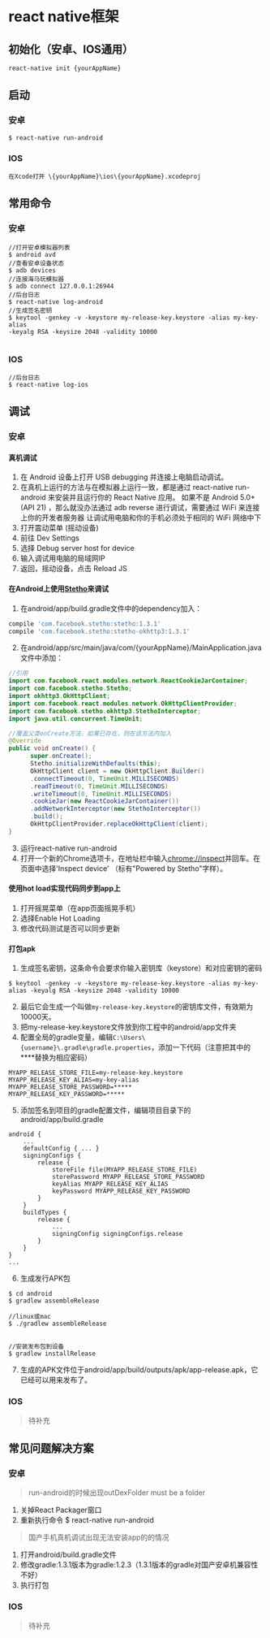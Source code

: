# react native框架
## 初始化（安卓、IOS通用）

```
react-native init {yourAppName}
```

## 启动

### 安卓
```
$ react-native run-android
```

### IOS

```
在Xcode打开 \{yourAppName}\ios\{yourAppName}.xcodeproj
```

## 常用命令

### 安卓

```
//打开安卓模拟器列表
$ android avd 
//查看安卓设备状态
$ adb devices 
//连接海马玩模拟器
$ adb connect 127.0.0.1:26944
//后台日志
$ react-native log-android
//生成签名密钥
$ keytool -genkey -v -keystore my-release-key.keystore -alias my-key-alias
-keyalg RSA -keysize 2048 -validity 10000


```

### IOS
```
//后台日志
$ react-native log-ios
```


## 调试

### 安卓

#### 真机调试

1. 在 Android 设备上打开 USB debugging 并连接上电脑启动调试。
2. 在真机上运行的方法与在模拟器上运行一致，都是通过 react-native run-android 来安装并且运行你的 React Native 应用。
如果不是 Android 5.0+ (API 21) ，那么就没办法通过 adb reverse 进行调试，需要通过 WiFi 来连接上你的开发者服务器
让调试用电脑和你的手机必须处于相同的 WiFi 网络中下
3. 打开震动菜单 (摇动设备)
4. 前往 Dev Settings
5. 选择 Debug server host for device
6. 输入调试用电脑的局域网IP
7. 返回，摇动设备，点击 Reload JS


#### 在Android上使用[Stetho](http://facebook.github.io/stetho/)来调试
1. 在android/app/build.gradle文件中的dependency加入：
```js
compile 'com.facebook.stetho:stetho:1.3.1'
compile 'com.facebook.stetho:stetho-okhttp3:1.3.1'
```

2. 在android/app/src/main/java/com/{yourAppName}/MainApplication.java文件中添加：
```java
//引用
import com.facebook.react.modules.network.ReactCookieJarContainer;
import com.facebook.stetho.Stetho;
import okhttp3.OkHttpClient;
import com.facebook.react.modules.network.OkHttpClientProvider;
import com.facebook.stetho.okhttp3.StethoInterceptor;
import java.util.concurrent.TimeUnit;
```
```java
//覆盖父类onCreate方法，如果已存在，则在该方法内加入
@Override
public void onCreate() {
      super.onCreate();
      Stetho.initializeWithDefaults(this);
      OkHttpClient client = new OkHttpClient.Builder()
      .connectTimeout(0, TimeUnit.MILLISECONDS)
      .readTimeout(0, TimeUnit.MILLISECONDS)
      .writeTimeout(0, TimeUnit.MILLISECONDS)
      .cookieJar(new ReactCookieJarContainer())
      .addNetworkInterceptor(new StethoInterceptor())
      .build();
      OkHttpClientProvider.replaceOkHttpClient(client);
}
```
3. 运行react-native run-android
4. 打开一个新的Chrome选项卡，在地址栏中输入[chrome://inspect](chrome://inspect)并回车。在页面中选择'Inspect device' （标有"Powered by Stetho"字样）。

#### 使用hot load实现代码同步到app上
1. 打开摇晃菜单（在app页面摇晃手机）
2. 选择Enable Hot Loading
3. 修改代码测试是否可以同步更新

#### 打包apk
1. 生成签名密钥，这条命令会要求你输入密钥库（keystore）和对应密钥的密码
```
$ keytool -genkey -v -keystore my-release-key.keystore -alias my-key-alias -keyalg RSA -keysize 2048 -validity 10000
```
2. 最后它会生成一个叫做`my-release-key.keystore`的密钥库文件，有效期为10000天。
3. 把my-release-key.keystore文件放到你工程中的android/app文件夹
4. 配置全局的gradle变量，编辑`C:\Users\{username}\.gradle\gradle.properties`，添加一下代码（注意把其中的****替换为相应密码）
```
MYAPP_RELEASE_STORE_FILE=my-release-key.keystore
MYAPP_RELEASE_KEY_ALIAS=my-key-alias
MYAPP_RELEASE_STORE_PASSWORD=*****
MYAPP_RELEASE_KEY_PASSWORD=*****
```
5. 添加签名到项目的gradle配置文件，编辑项目目录下的android/app/build.gradle
```
android {
    ...
    defaultConfig { ... }
    signingConfigs {
        release {
            storeFile file(MYAPP_RELEASE_STORE_FILE)
            storePassword MYAPP_RELEASE_STORE_PASSWORD
            keyAlias MYAPP_RELEASE_KEY_ALIAS
            keyPassword MYAPP_RELEASE_KEY_PASSWORD
        }
    }
    buildTypes {
        release {
            ...
            signingConfig signingConfigs.release
        }
    }
}
...
```
6. 生成发行APK包
```
$ cd android
$ gradlew assembleRelease

//linux或mac
$ ./gradlew assembleRelease


//安装发布包到设备
$ gradlew installRelease
```
7. 生成的APK文件位于android/app/build/outputs/apk/app-release.apk，它已经可以用来发布了。

### IOS
> 待补充

## 常见问题解决方案
### 安卓
> run-android的时候出现outDexFolder must be a folder

1. 关掉React Packager窗口
2. 重新执行命令 $ react-native run-android

> 国产手机真机调试出现无法安装app的的情况

1. 打开android/build.gradle文件
2. 修改gradle:1.3.1版本为gradle:1.2.3（1.3.1版本的gradle对国产安卓机兼容性不好）
3. 执行打包

### IOS
> 待补充






















